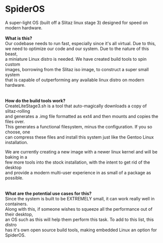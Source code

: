 # SpiderOS
A super-light OS (built off a Slitaz linux stage 3) designed for speed on modern hardware.
</br></br>
**What is this?**</br>
Our codebase needs to run fast, especially since it's all virtual. Due to this, </br>
we need to optimize our code and our system. Due to the nature of this beast, </br>
a miniature Linux distro is needed. We have created build tools to spin custom </br>
images, borrowing from the Slitaz iso image, to construct a super small system </br>
that is capable of outperforming any available linux distro on modern hardware. </br>
</br>
</br>
**How do the build tools work?** </br>
CreateLiteStage3.sh is a tool that auto-magically downloads a copy of slitaz-rolling</br>
and generates a .img file formatted as ext4 and then mounts and copies the files over.</br>
This generates a functional filesystem, minus the configuration. If you so choose, one</br>
can compress these files and install this system just like the Gentoo Linux installation.</br>

We are currently creating a new image with a newer linux kernel and will be baking in a </br>
few more tools into the stock installation, with the intent to get rid of the desktop </br>
and provide a modern multi-user experience in as small of a package as possible. </br>
</br>
</br>
**What are the potential use cases for this?**</br>
Since the system is built to be EXTREMELY small, it can work really well in containers.</br>
Along with this, if someone wishes to squeeze all the performance out of their desktop,</br>
an OS such as this will help them perform this task. To add to this list, this distro </br>
has it's own open source build tools, making embedded Linux an option for SpiderOS. </br>
</br>
</br>


